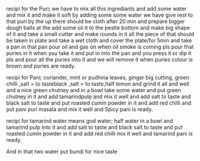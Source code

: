 recipi for the Puri;
we have to mix all this ingrediants and add some water and mix it and make it soft by adding some some water 
we have give rest to that puri by the up there should be cloth
after 20 min and prepare bigger dough balls
at the add some oil it to the pestle bottom  and make big shape of it and take a small cutter and make rounds in it
all the piece of that should be taken in plate and take a wet cloth and cover the plate/for 5min
and take a pan in that pan pour oil and gas on 
when oil smoke is coming pls pour that puries in it
when you take it and put in into the pan and you press it or dip it pls
and pour all the puries into it
and we will remove it when puries colour is brown
and puries are ready.

recipi for Pani;
coriander, mint or pudhina leaves, ginger big cutting, green chilli ,salt = to tasteblack ,salt = to taste,half lemon 
and grind it all and well and a nice green chutney
and in a bowl take some water and put green chutney in it 
and add tamarindpulp  and mix it well
and add salt to taste and black salt to taste
and put roasted cumin powder in it and add red chilli and put pani puri masala
and mix it well
and Spicy pani is ready.

recipi for tamarind water means god water;
half water in a bowl and tamarind pulp into it
and add salt to taste and black salt to taste
and put roasted cumin powder in it and add red chilli 
mix it well
and tamarind pani is ready.

And in that two water put bundi for nice taste

